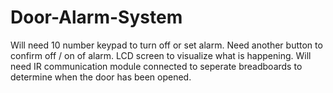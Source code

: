# Door-Alarm-System

Will need 10 number keypad to turn off or set alarm. Need another button to confirm off / on of alarm. LCD screen to visualize what is happening. Will need IR communication module connected to seperate breadboards to determine when the door has been opened. 
